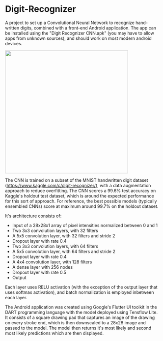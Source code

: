 # Digit-Recognizer

A project to set up a Convolutional Neural Network to recognize hand-written digits, combined with a front-end Android application. The app can be installed using the "Digit Recognizer CNN.apk" (you may have to allow apps from unknown sources), and should work on most modern android devices.

<img src="https://i.imgur.com/pWoJnd7.png " data-canonical-src="https://i.imgur.com/pWoJnd7.png " width="400" />

The CNN is trained on a subset of the MNIST handwritten digit dataset (https://www.kaggle.com/c/digit-recognizer/), with a data augmentation approach to reduce overfitting. The CNN scores a 99.6% test accuracy on Kaggle's holdout test dataset, which is around the expected performance for this sort of approach. For reference, the best possible models (typically ensembled CNNs) score at maximum around 99.7% on the holdout dataset. 

It's architecture consists of:

- Input of a 28x28x1 array of pixel intensities normalized between 0 and 1
- Two 3x3 convolution layers, with 32 filters
- A 5x5 convolution layer, with 32 filters and stride 2
- Dropout layer with rate 0.4
- Two 3x3 convolution layers, with 64 filters
- A 5x5 convolution layer, with 64 filters and stride 2
- Dropout layer with rate 0.4
- A 4x4 convolution layer, with 128 filters
- A dense layer with 256 nodes
- Dropout layer with rate 0.5
- Output

Each layer uses RELU activation (with the exception of the output layer that uses softmax activation), and batch normalization is employed inbetween each layer.

The Android application was created using Google's Flutter UI toolkit in the DART programming language with the model deployed using Tensflow Lite. It consists of a square drawing pad that captures an image of the drawing on every stroke end, which is then downscaled to a 28x28 image and passed to the model. The model then returns it's most likely and second most likely predictions which are then displayed.
